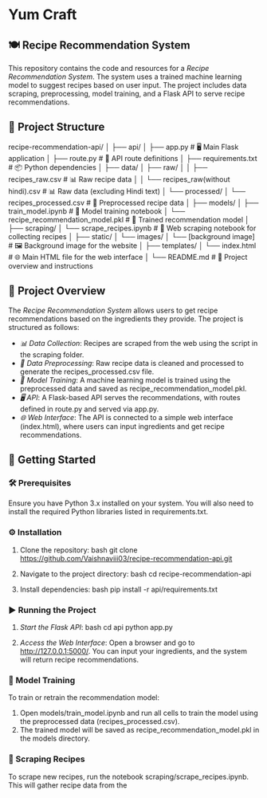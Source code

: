 # Yum Craft 
## 🍽️ Recipe Recommendation System

This repository contains the code and resources for a *Recipe Recommendation System*. The system uses a trained machine learning model to suggest recipes based on user input. The project includes data scraping, preprocessing, model training, and a Flask API to serve recipe recommendations.

## 📁 Project Structure

recipe-recommendation-api/
│
├── api/
│   ├── app.py                   # 🖥️ Main Flask application
│   ├── route.py                 # 🔄 API route definitions
│   ├── requirements.txt         # 📦 Python dependencies
│
├── data/
│   ├── raw/
│   │   ├── recipes_raw.csv       # 📊 Raw recipe data
│   │   └── recipes_raw(without hindi).csv  # 📊 Raw data (excluding Hindi text)
│   └── processed/
│       └── recipes_processed.csv # 🧹 Preprocessed recipe data
│
├── models/
│   ├── train_model.ipynb         # 📓 Model training notebook
│   └── recipe_recommendation_model.pkl  # 🤖 Trained recommendation model
│
├── scraping/
│   └── scrape_recipes.ipynb      # 🍴 Web scraping notebook for collecting recipes
│
├── static/
│   └── images/
│       └── [background image]    # 🖼️ Background image for the website
│
├── templates/
│   └── index.html                # 🌐 Main HTML file for the web interface
│
└── README.md                     # 📖 Project overview and instructions



## 🌟 Project Overview

The *Recipe Recommendation System* allows users to get recipe recommendations based on the ingredients they provide. The project is structured as follows:

- *📊 Data Collection*: Recipes are scraped from the web using the script in the scraping folder.
- *🧹 Data Preprocessing*: Raw recipe data is cleaned and processed to generate the recipes_processed.csv file.
- *🤖 Model Training*: A machine learning model is trained using the preprocessed data and saved as recipe_recommendation_model.pkl.
- *🖥️ API*: A Flask-based API serves the recommendations, with routes defined in route.py and served via app.py.
- *🌐 Web Interface*: The API is connected to a simple web interface (index.html), where users can input ingredients and get recipe recommendations.

## 🚀 Getting Started

### 🛠️ Prerequisites

Ensure you have Python 3.x installed on your system. You will also need to install the required Python libraries listed in requirements.txt.

### ⚙️ Installation

1. Clone the repository:
    bash
    git clone https://github.com/Vaishnaviii03/recipe-recommendation-api.git
    

2. Navigate to the project directory:
    bash
    cd recipe-recommendation-api
    

3. Install dependencies:
    bash
    pip install -r api/requirements.txt
    

### ▶️ Running the Project

1. *Start the Flask API*:
    bash
    cd api
    python app.py
    

2. *Access the Web Interface*: Open a browser and go to http://127.0.0.1:5000/. You can input your ingredients, and the system will return recipe recommendations.

### 🧠 Model Training

To train or retrain the recommendation model:

1. Open models/train_model.ipynb and run all cells to train the model using the preprocessed data (recipes_processed.csv).
2. The trained model will be saved as recipe_recommendation_model.pkl in the models directory.

### 🍴 Scraping Recipes

To scrape new recipes, run the notebook scraping/scrape_recipes.ipynb. This will gather recipe data from the
